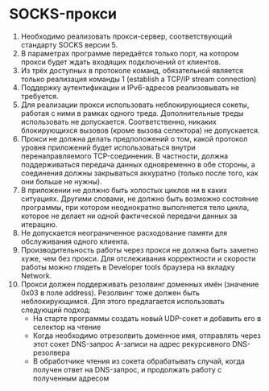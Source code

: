 # SOCKS-прокси

1. Необходимо реализовать прокси-сервер, соответствующий стандарту SOCKS версии 5.
2. В параметрах программе передаётся только порт, на котором прокси будет ждать входящих подключений от клиентов.
3. Из трёх доступных в протоколе команд, обязательной является только реализация команды 1 (establish a TCP/IP stream connection)
4. Поддержку аутентификации и IPv6-адресов реализовывать не требуется.
5. Для реализации прокси использовать неблокирующиеся сокеты, работая с ними в рамках одного треда. Дополнительные треды использовать не допускается. Соответственно, никаких блокирующихся вызовов (кроме вызова селектора) не допускается.
6. Прокси не должна делать предположений о том, какой протокол уровня приложений будет использоваться внутри перенаправляемого TCP-соединения. В частности, должна поддерживаться передача данных одновременно в обе стороны, а соединения должны закрываться аккуратно (только после того, как они больше не нужны).
7. В приложении не должно быть холостых циклов ни в каких ситуациях. Другими словами, не должно быть возможно состояние программы, при котором неоднократно выполняется тело цикла, которое не делает ни одной фактической передачи данных за итерацию.
8. Не допускается неограниченное расходование памяти для обслуживания одного клиента.
9. Производительность работы через прокси не должна быть заметно хуже, чем без прокси. Для отслеживания корректности и скорости работы можно глядеть в Developer tools браузера на вкладку Network.
10. Прокси должен поддерживать резолвинг доменных имён (значение 0x03 в поле address). Резолвинг тоже должен быть неблокирующимся. Для этого предлагается использовать следующий подход:
    - На старте программы создать новый UDP-сокет и добавить его в селектор на чтение
    - Когда необходимо отрезолвить доменное имя, отправлять через этот сокет DNS-запрос A-записи на адрес рекурсивного DNS-резолвера
    - В обработчике чтения из сокета обрабатывать случай, когда получен ответ на DNS-запрос, и продолжать работу с полученным адресом
